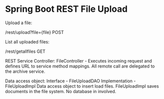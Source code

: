 # Spring Boot REST File Upload


  Upload a file:
  
  /rest/upload?file={file} POST
  
  
  List all uploaded files:
  
  /rest/getallfiles GET
  
  REST Service Controller: 
  FileController - 
  Executes incoming request and defines URL to service method mappings. All remote call are delegated to the archive service.
  
  Data access object:
  Interface - FileUploadDAO
  Implementation - FileUploadImpl
  Data access object to insert load files. FileUploadImpl saves documents in the file system. No database in involved.
  
  
  
